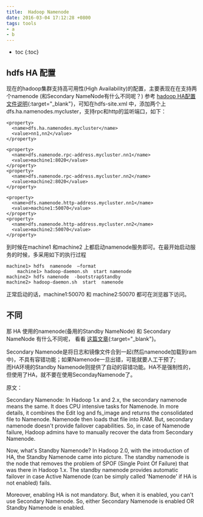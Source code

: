 ```yaml
---
title:  Hadoop Namenode
date: 2016-03-04 17:12:28 +0800
tags: tools
- a
- b
---
```


* toc
{:toc}

## hdfs HA 配置

现在的hadoop集群支持高可用性(High Availability)的配置，主要表现在在支持两个namenode (和Secondary NameNode有什么不同呢？)
参考 [hadoop HA配置文件说明](http://www.itdadao.com/article/234754/){:target="_blank"}，可知在hdfs-site.xml 中，添加两个上dfs.ha.namenodes.mycluster，支持rpc和http的监听端口，如下：

    <property>
      <name>dfs.ha.namenodes.mycluster</name>
      <value>nn1,nn2</value>
    </property>

    <property>
      <name>dfs.namenode.rpc-address.mycluster.nn1</name>
      <value>machine1:8020</value>
    </property>
    <property>
      <name>dfs.namenode.rpc-address.mycluster.nn2</name>
      <value>machine2:8020</value>
    </property>

    <property>
      <name>dfs.namenode.http-address.mycluster.nn1</name>
      <value>machine1:50070</value>
    </property>
    <property>
      <name>dfs.namenode.http-address.mycluster.nn2</name>
      <value>machine2:50070</value>
    </property>

到时候在machine1 和machine2 上都启动namenode服务即可。在最开始启动服务的时候，多采用如下的执行过程

    machine1> hdfs  namenode  –format
        machine1> hadoop-daemon.sh  start namenode
    machine2> hdfs namenode  -bootstrapStandby
    machine2> hadoop-daemon.sh  start  namenode

正常启动的话，machine1:50070 和 machine2:50070 都可在浏览器下访问。

## 不同

那 HA 使用的namenode(备用的Standby NameNode) 和 Secondary NameNode 有什么不同呢， 看看
[这篇文章](https://www.quora.com/What-is-the-difference-between-a-standby-NameNodes-and-a-secondary-NameNode-Does-the-new-Hadoop-with-YARN-have-a-secondary-NameNode){:target="_blank"}。

Secondary Namenode是将日志和镜像文件合到一起(然后namenode加载到ram中)，不具有容错功能；如果Namenode一旦出错，可能就要人工干预了;   
而HA环境的Standby Namenode则提供了自动的容错功能。HA不是强制性的，但使用了HA，就不要在使用SecondayNamenode了。

原文：

Secondary Namenode: 
In Hadoop 1.x and 2.x, the secondary namenode means the same. It does CPU intensive tasks for Namenode. In more details, it combines the Edit log and fs_image and returns the consolidated file to Namenode. Namenode then loads that file into RAM. But, secondary namenode doesn't provide failover capabilities.  So, in case of Namenode failure, Hadoop admins have to manually recover the data from Secondary Namenode.

Now, what's Standby Namenode?
In Hadoop 2.0, with the introduction of HA, the Standby Namenode came into picture. The standby namenode is the node that removes the problem of SPOF (Single Point Of Failure) that was there in Hadoop 1.x. The standby namenode provides automatic failover in case Active Namenode (can be simply called 'Namenode' if HA is not enabled) fails. 

Moreover, enabling HA is not mandatory. But, when it is enabled, you can't use Secondary Namenode. So, either Secondary Namenode is enabled OR Standby Namenode is enabled. 

